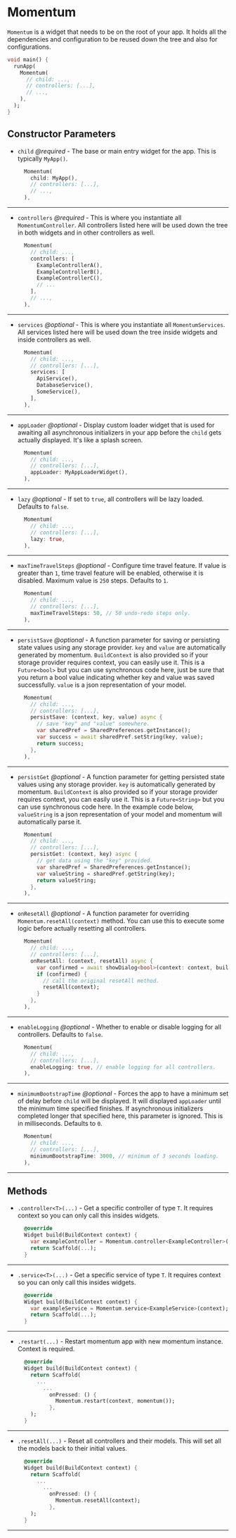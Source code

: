 # Momentum
`Momentum` is a widget that needs to be on the root of your app. It holds all the dependencies and configuration to be reused down the tree and also for configurations.

```dart
void main() {
  runApp(
    Momentum(
      // child: ...,
      // controllers: [...],
      // ...,
    ),
  );
}
```

## Constructor Parameters

- `child` *@required* - The base or main entry widget for the app. This is typically `MyApp()`.
  ```dart
    Momentum(
      child: MyApp(),
      // controllers: [...],
      // ...,
    ),
  ```

<hr>

- `controllers` *@required* - This is where you instantiate all `MomentumController`. All controllers listed here will be used down the tree in both widgets and in other controllers as well.
  ```dart
    Momentum(
      // child: ...,
      controllers: [
        ExampleControllerA(),
        ExampleControllerB(),
        ExampleControllerC(),
        // ...
      ],
      // ...,
    ),
  ```

<hr>

- `services` *@optional* - This is where you instantiate all `MomentumServices`. All services listed here will be used down the tree inside widgets and inside controllers as well.
  ```dart
    Momentum(
      // child: ...,
      // controllers: [...],
      services: [
        ApiService(),
        DatabaseService(),
        SomeService(),
      ],
    ),
  ```

<hr>

- `appLoader` *@optional* - Display custom loader widget that is used for awaiting all asynchronous initializers in your app before the `child` gets actually displayed. It's like a splash screen.
  ```dart
    Momentum(
      // child: ...,
      // controllers: [...],
      appLoader: MyAppLoaderWidget(),
    ),
  ```

<hr>

- `lazy` *@optional* - If set to `true`, all controllers will be lazy loaded. Defaults to `false`.
  ```dart
    Momentum(
      // child: ...,
      // controllers: [...],
      lazy: true,
    ),
  ```

<hr>

- `maxTimeTravelSteps` *@optional* - Configure time travel feature. If value is greater than `1`, time travel feature will be enabled, otherwise it is disabled. Maximum value is `250` steps. Defaults to `1`.
  ```dart
    Momentum(
      // child: ...,
      // controllers: [...],
      maxTimeTravelSteps: 50, // 50 undo-redo steps only.
    ),
  ```

<hr>

- `persistSave` *@optional* - A function parameter for saving or persisting state values using any storage provider. `key` and `value` are automatically generated by momentum. `BuildContext` is also provided so if your storage provider requires context, you can easily use it. This is a `Future<bool>` but you can use synchronous code here, just be sure that you return a bool value indicating whether key and value was saved successfully. `value` is a json representation of your model.
  ```dart
    Momentum(
      // child: ...,
      // controllers: [...],
      persistSave: (context, key, value) async {
        // save "key" and "value" somewhere.
        var sharedPref = SharedPreferences.getInstance();
        var success = await sharedPref.setString(key, value);
        return success;
      },
    ),
  ```

<hr>

- `persistGet` *@optional* - A function parameter for getting persisted state values using any storage provider. `key` is automatically generated by momentum. `BuildContext` is also provided so if your storage provider requires context, you can easily use it. This is a `Future<String>` but you can use synchronous code here. In the example code below,  `valueString` is a json representation of your model and momentum will automatically parse it.
  ```dart
    Momentum(
      // child: ...,
      // controllers: [...],
      persistGet: (context, key) async {
        // get data using the "key" provided.
        var sharedPref = SharedPreferences.getInstance();
        var valueString = sharedPref.getString(key);
        return valueString;
      },
    ),
  ```

<hr>

- `onResetAll` *@optional* - A function parameter for overriding `Momentum.resetAll(context)` method. You can use this to execute some logic before actually resetting all controllers.
  ```dart
    Momentum(
      // child: ...,
      // controllers: [...],
      onResetAll: (context, resetAll) async {
        var confirmed = await showDialog<bool>(context: context, builder: ...);
        if (confirmed) {
          // call the original resetAll method.
          resetAll(context);
        }
      },
    ),
  ```

<hr>

- `enableLogging` *@optional* - Whether to enable or disable logging for all controllers. Defaults to `false`.
  ```dart
    Momentum(
      // child: ...,
      // controllers: [...],
      enableLogging: true, // enable logging for all controllers.
    ),
  ```

<hr>

- `minimumBootstrapTime` *@optional* - Forces the app to have a minimum set of delay before `child` will be displayed. It will displayed `appLoader` until the minimum time specified finishes. If asynchronous initializers completed longer that specified here, this parameter is ignored. This is in milliseconds. Defaults to `0`.
  ```dart
    Momentum(
      // child: ...,
      // controllers: [...],
      minimumBootstrapTime: 3000, // minimum of 3 seconds loading.
    ),
  ```

<hr>

## Methods

- `.controller<T>(...)` - Get a specific controller of type `T`. It requires context so you can only call this insides widgets.
  ```dart
    @override
    Widget build(BuildContext context) {
      var exampleController = Momentum.controller<ExampleController>(context);
      return Scaffold(...);
    }
  ```

<hr>

- `.service<T>(...)` - Get a specific service of type `T`. It requires context so you can only call this insides widgets.
  ```dart
    @override
    Widget build(BuildContext context) {
      var exampleService = Momentum.service<ExampleService>(context);
      return Scaffold(...);
    }
  ```

<hr>

- `.restart(...)` - Restart momentum app with new momentum instance. Context is required.
  ```dart
    @override
    Widget build(BuildContext context) {
      return Scaffold(
        ...
          ...
            onPressed: () {
              Momentum.restart(context, momentum());
            },
      );
    }
  ```

<hr>

- `.resetAll(...)` - Reset all controllers and their models. This will set all the models back to their initial values.
  ```dart
    @override
    Widget build(BuildContext context) {
      return Scaffold(
        ...
          ...
            onPressed: () {
              Momentum.resetAll(context);
            },
      );
    }
  ```

<hr>
